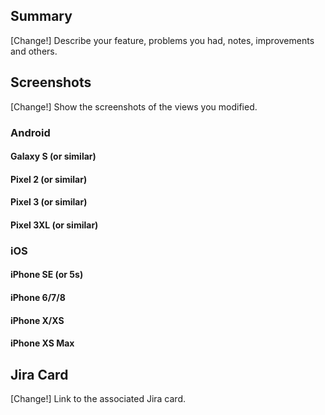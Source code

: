 ## Summary

[Change!] Describe your feature, problems you had, notes, improvements and others.

## Screenshots

[Change!] Show the screenshots of the views you modified.

### Android

#### Galaxy S (or similar)

#### Pixel 2 (or similar)

#### Pixel 3 (or similar)

#### Pixel 3XL (or similar)

### iOS

#### iPhone SE (or 5s)

#### iPhone 6/7/8

#### iPhone X/XS

#### iPhone XS Max

## Jira Card

[Change!] Link to the associated Jira card.
